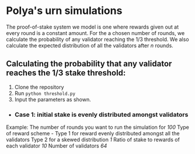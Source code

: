 # Polya's urn simulations 
The proof-of-stake system we model is one where rewards given out at every round is a constant amount. For the a chosen number of rounds, we calculate the probability of any validator reaching the 1/3 threshold. We also calculate the expected distribution of all the validators after $n$ rounds.

## Calculating the probability that any validator reaches the 1/3 stake threshold:
1. Clone the repository
2. Run `python threshold.py` 
3. Input the parameters as shown.
  - ### Case 1: initial stake is evenly distributed amongst validators
  Example: The number of rounds you want to run the simulation for
            *100*
            Type of reward scheme - 
                Type 1 for reward evenly distributed amongst all the validators 
                Type 2 for a skewed distribution 
            *1*
            Ratio of stake to rewards of each validator
            *10*
            Number of validators
            *64*
            
            
            

  

